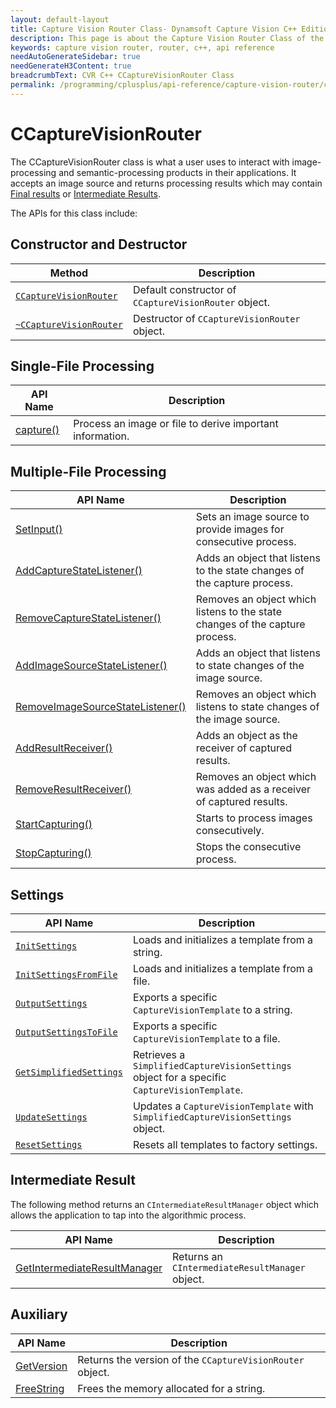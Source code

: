 ```yaml
---
layout: default-layout
title: Capture Vision Router Class- Dynamsoft Capture Vision C++ Edition API Reference
description: This page is about the Capture Vision Router Class of the C++ edition of the Dynamsoft Capture Vision Router Module.
keywords: capture vision router, router, c++, api reference
needAutoGenerateSidebar: true
needGenerateH3Content: true
breadcrumbText: CVR C++ CCaptureVisionRouter Class
permalink: /programming/cplusplus/api-reference/capture-vision-router/capture-vision-router.html
---
```


# CCaptureVisionRouter

The CCaptureVisionRouter class is what a user uses to interact with image-processing and semantic-processing products in their applications. It accepts an image source and returns processing results which may contain [Final results]({{site.architecture}}output.md#final-results) or [Intermediate Results]({{site.architecture}}output.md#intermediate-results).

The APIs for this class include:

## Constructor and Destructor

| Method                                                           | Description                                           |
| ---------------------------------------------------------------- | ----------------------------------------------------- |
| [`CCaptureVisionRouter`](instantiate.md#ccapturevisionrouter)    | Default constructor of `CCaptureVisionRouter` object. |
| [`~CCaptureVisionRouter`](instantiate.md#ccapturevisionrouter-1) | Destructor of `CCaptureVisionRouter` object.          |

## Single-File Processing

| API Name                                       | Description                                               |
| ---------------------------------------------- | --------------------------------------------------------- |
| [capture()](single-file-processing.md#capture) | Process an image or file to derive important information. |

## Multiple-File Processing

| API Name                                                                                       | Description                                                                  |
| ---------------------------------------------------------------------------------------------- | ---------------------------------------------------------------------------- |
| [SetInput()](multiple-file-processing.md#setinput)                                             | Sets an image source to provide images for consecutive process.              |
| [AddCaptureStateListener()](multiple-file-processing.md#addcapturestatelistener)               | Adds an object that listens to the state changes of the capture process.     |
| [RemoveCaptureStateListener()](multiple-file-processing.md#removecapturestatelistener)         | Removes an object which listens to the state changes of the capture process. |
| [AddImageSourceStateListener()](multiple-file-processing.md#addimagesourcestatelistener)       | Adds an object that listens to state changes of the image source.            |
| [RemoveImageSourceStateListener()](multiple-file-processing.md#removeimagesourcestatelistener) | Removes an object which listens to state changes of the image source.        |
| [AddResultReceiver()](multiple-file-processing.md#addresultreceiver)                           | Adds an object as the receiver of captured results.                          |
| [RemoveResultReceiver()](multiple-file-processing.md#removeresultreceiver)                     | Removes an object which was added as a receiver of captured results.         |
| [StartCapturing()](multiple-file-processing.md#startcapturing)                                 | Starts to process images consecutively.                                      |
| [StopCapturing()](multiple-file-processing.md#stopcapturing)                                   | Stops the consecutive process.                                               |

## Settings

| API Name                                                     | Description                                                                                  |
| ------------------------------------------------------------ | -------------------------------------------------------------------------------------------- |
| [`InitSettings`](settings.md#initsettings)                   | Loads and initializes a template from a string.                                              |
| [`InitSettingsFromFile`](settings.md#initsettingsfromfile)   | Loads and initializes a template from a file.                                                |
| [`OutputSettings`](settings.md#outputsettings)               | Exports a specific `CaptureVisionTemplate` to a string.                                      |
| [`OutputSettingsToFile`](settings.md#outputsettingstofile)   | Exports a specific `CaptureVisionTemplate` to a file.                                        |
| [`GetSimplifiedSettings`](settings.md#getsimplifiedsettings) | Retrieves a `SimplifiedCaptureVisionSettings` object for a specific `CaptureVisionTemplate`. |
| [`UpdateSettings`](settings.md#updatesettings)               | Updates a `CaptureVisionTemplate` with `SimplifiedCaptureVisionSettings` object.             |
| [`ResetSettings`](settings.md#resetsettings)                 | Resets all templates to factory settings.                                                    |

## Intermediate Result

The following method returns an `CIntermediateResultManager` object which allows the application to tap into the algorithmic process.

| API Name                                                                            | Description                                     |
| ----------------------------------------------------------------------------------- | ----------------------------------------------- |
| [GetIntermediateResultManager](intermediate-result.md#getintermediateresultmanager) | Returns an `CIntermediateResultManager` object. |

## Auxiliary

| API Name                                      | Description                                               |
| --------------------------------------------- | --------------------------------------------------------- |
| [GetVersion](auxiliary-methods.md#getversion) | Returns the version of the `CCaptureVisionRouter` object. |
| [FreeString](auxiliary-methods.md#freestring) | Frees the memory allocated for a string.                  |
